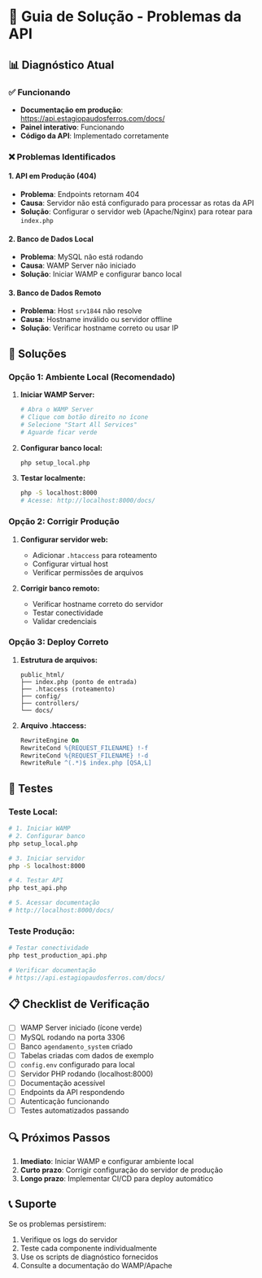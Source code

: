 # 🔧 Guia de Solução - Problemas da API

## 📊 Diagnóstico Atual

### ✅ Funcionando
- **Documentação em produção**: https://api.estagiopaudosferros.com/docs/
- **Painel interativo**: Funcionando
- **Código da API**: Implementado corretamente

### ❌ Problemas Identificados

#### 1. **API em Produção (404)**
- **Problema**: Endpoints retornam 404
- **Causa**: Servidor não está configurado para processar as rotas da API
- **Solução**: Configurar o servidor web (Apache/Nginx) para rotear para `index.php`

#### 2. **Banco de Dados Local**
- **Problema**: MySQL não está rodando
- **Causa**: WAMP Server não iniciado
- **Solução**: Iniciar WAMP e configurar banco local

#### 3. **Banco de Dados Remoto**
- **Problema**: Host `srv1844` não resolve
- **Causa**: Hostname inválido ou servidor offline
- **Solução**: Verificar hostname correto ou usar IP

## 🚀 Soluções

### **Opção 1: Ambiente Local (Recomendado)**

1. **Iniciar WAMP Server:**
   ```bash
   # Abra o WAMP Server
   # Clique com botão direito no ícone
   # Selecione "Start All Services"
   # Aguarde ficar verde
   ```

2. **Configurar banco local:**
   ```bash
   php setup_local.php
   ```

3. **Testar localmente:**
   ```bash
   php -S localhost:8000
   # Acesse: http://localhost:8000/docs/
   ```

### **Opção 2: Corrigir Produção**

1. **Configurar servidor web:**
   - Adicionar `.htaccess` para roteamento
   - Configurar virtual host
   - Verificar permissões de arquivos

2. **Corrigir banco remoto:**
   - Verificar hostname correto do servidor
   - Testar conectividade
   - Validar credenciais

### **Opção 3: Deploy Correto**

1. **Estrutura de arquivos:**
   ```
   public_html/
   ├── index.php (ponto de entrada)
   ├── .htaccess (roteamento)
   ├── config/
   ├── controllers/
   └── docs/
   ```

2. **Arquivo .htaccess:**
   ```apache
   RewriteEngine On
   RewriteCond %{REQUEST_FILENAME} !-f
   RewriteCond %{REQUEST_FILENAME} !-d
   RewriteRule ^(.*)$ index.php [QSA,L]
   ```

## 🧪 Testes

### **Teste Local:**
```bash
# 1. Iniciar WAMP
# 2. Configurar banco
php setup_local.php

# 3. Iniciar servidor
php -S localhost:8000

# 4. Testar API
php test_api.php

# 5. Acessar documentação
# http://localhost:8000/docs/
```

### **Teste Produção:**
```bash
# Testar conectividade
php test_production_api.php

# Verificar documentação
# https://api.estagiopaudosferros.com/docs/
```

## 📋 Checklist de Verificação

- [ ] WAMP Server iniciado (ícone verde)
- [ ] MySQL rodando na porta 3306
- [ ] Banco `agendamento_system` criado
- [ ] Tabelas criadas com dados de exemplo
- [ ] `config.env` configurado para local
- [ ] Servidor PHP rodando (localhost:8000)
- [ ] Documentação acessível
- [ ] Endpoints da API respondendo
- [ ] Autenticação funcionando
- [ ] Testes automatizados passando

## 🔍 Próximos Passos

1. **Imediato**: Iniciar WAMP e configurar ambiente local
2. **Curto prazo**: Corrigir configuração do servidor de produção
3. **Longo prazo**: Implementar CI/CD para deploy automático

## 📞 Suporte

Se os problemas persistirem:
1. Verifique os logs do servidor
2. Teste cada componente individualmente
3. Use os scripts de diagnóstico fornecidos
4. Consulte a documentação do WAMP/Apache
